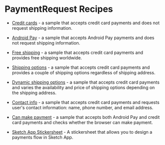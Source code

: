 # PaymentRequest Recipes

- [Credit cards](https://googlechrome.github.io/samples/paymentrequest/credit-cards/) -
a sample that accepts credit card payments and does not request shipping
information.

- [Android Pay](https://googlechrome.github.io/samples/paymentrequest/android-pay/) -
a sample that accepts Android Pay payments and does not request shipping
information.

- [Free shipping](https://googlechrome.github.io/samples/paymentrequest/free-shipping/) -
a sample that accepts credit card payments and provides free shipping worldwide.

- [Shipping options](https://googlechrome.github.io/samples/paymentrequest/shipping-options/) -
a sample that accepts credit card payments and provides a couple of shipping
options regardless of shipping address.

- [Dynamic shipping options](https://googlechrome.github.io/samples/paymentrequest/dynamic-shipping/) -
a sample that accepts credit card payments and varies the availability and price
of shipping options depending on the shipping address.

- [Contact info](https://googlechrome.github.io/samples/paymentrequest/contact-info/) -
a sample that accepts credit card payments and requests user's contact
information: name, phone number, and email address.

- [Can make payment](https://googlechrome.github.io/samples/paymentrequest/can-make-payment/) -
a sample that accepts both Android Pay and credit card payments and checks
whether the browser can make payment.

- [Sketch App Stickersheet](https://googlechrome.github.io/samples/paymentrequest/stickersheet/) -
A stickersheet that allows you to design a payments flow in Sketch App.